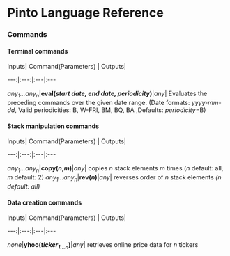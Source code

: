 # Pinto Language Reference

### Commands

#### Terminal commands

Inputs| Command(Parameters) | Outputs|&nbsp;

---:|:---:|:---|:---

*any<sub>1</sub>...any<sub>n</sub>*|**eval(*start date, end date,
    periodicity*)**|*any*| Evaluates the preceding commands over the given date range. (Date formats: *yyyy-mm-dd*, Valid periodicities: B, W-FRI, BM, BQ, BA ,Defaults: *periodicity*=B)

#### Stack manipulation commands

Inputs| Command(Parameters) | Outputs|&nbsp;

---:|:---:|:---|:---

*any<sub>1</sub>...any<sub>n</sub>*|**copy(*n*,*m*)**|*any*| copies *n* stack elements *m* times (*n* default: all, *m* default: 2) 
*any<sub>1</sub>...any<sub>n</sub>*|**rev(*n*)**|*any*| reverses order of *n* stack elements *(n default: all)*

#### Data creation commands

Inputs| Command(Parameters) | Outputs|&nbsp;

---:|:---:|:---|:---

*none*|**yhoo(*ticker<sub>1...n</sub>*)**|*any*| retrieves online price data for *n* tickers
